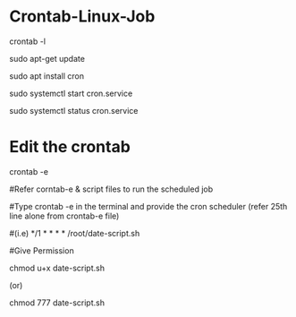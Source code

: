 # Crontab-Linux-Job

crontab -l

sudo apt-get update

sudo apt install cron

sudo systemctl start cron.service

sudo systemctl status cron.service

# Edit the crontab
crontab -e

#Refer corntab-e & script files to run the scheduled job

#Type crontab -e in the terminal and provide the cron scheduler (refer 25th line alone from crontab-e file)

#(i.e)  */1 * * * * /root/date-script.sh

#Give Permission

chmod u+x date-script.sh 

(or)

chmod 777 date-script.sh
